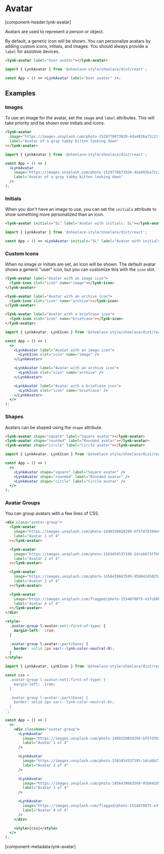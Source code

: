 # Avatar

[component-header:lynk-avatar]

Avatars are used to represent a person or object.

By default, a generic icon will be shown. You can personalize avatars by adding custom icons, initials, and images. You should always provide a `label` for assistive devices.

```html preview
<lynk-avatar label="User avatar"></lynk-avatar>
```

```jsx react
import { LynkAvatar } from '@shoelace-style/shoelace/dist/react';

const App = () => <LynkAvatar label="User avatar" />;
```

## Examples

### Images

To use an image for the avatar, set the `image` and `label` attributes. This will take priority and be shown over initials and icons.

```html preview
<lynk-avatar
  image="https://images.unsplash.com/photo-1529778873920-4da4926a72c2?ixlib=rb-1.2.1&auto=format&fit=crop&w=300&q=80"
  label="Avatar of a gray tabby kitten looking down"
></lynk-avatar>
```

```jsx react
import { LynkAvatar } from '@shoelace-style/shoelace/dist/react';

const App = () => (
  <LynkAvatar
    image="https://images.unsplash.com/photo-1529778873920-4da4926a72c2?ixlib=rb-1.2.1&auto=format&fit=crop&w=300&q=80"
    label="Avatar of a gray tabby kitten looking down"
  />
);
```

### Initials

When you don't have an image to use, you can set the `initials` attribute to show something more personalized than an icon.

```html preview
<lynk-avatar initials="SL" label="Avatar with initials: SL"></lynk-avatar>
```

```jsx react
import { LynkAvatar } from '@shoelace-style/shoelace/dist/react';

const App = () => <LynkAvatar initials="SL" label="Avatar with initials: SL" />;
```

### Custom Icons

When no image or initials are set, an icon will be shown. The default avatar shows a generic "user" icon, but you can customize this with the `icon` slot.

```html preview
<lynk-avatar label="Avatar with an image icon">
  <lynk-icon slot="icon" name="image"></lynk-icon>
</lynk-avatar>

<lynk-avatar label="Avatar with an archive icon">
  <lynk-icon slot="icon" name="archive"></lynk-icon>
</lynk-avatar>

<lynk-avatar label="Avatar with a briefcase icon">
  <lynk-icon slot="icon" name="briefcase"></lynk-icon>
</lynk-avatar>
```

```jsx react
import { LynkAvatar, LynkIcon } from '@shoelace-style/shoelace/dist/react';

const App = () => (
  <>
    <LynkAvatar label="Avatar with an image icon">
      <LynkIcon slot="icon" name="image" />
    </LynkAvatar>

    <LynkAvatar label="Avatar with an archive icon">
      <LynkIcon slot="icon" name="archive" />
    </LynkAvatar>

    <LynkAvatar label="Avatar with a briefcase icon">
      <LynkIcon slot="icon" name="briefcase" />
    </LynkAvatar>
  </>
);
```

### Shapes

Avatars can be shaped using the `shape` attribute.

```html preview
<lynk-avatar shape="square" label="Square avatar"></lynk-avatar>
<lynk-avatar shape="rounded" label="Rounded avatar"></lynk-avatar>
<lynk-avatar shape="circle" label="Circle avatar"></lynk-avatar>
```

```jsx react
import { LynkAvatar, LynkIcon } from '@shoelace-style/shoelace/dist/react';

const App = () => (
  <>
    <LynkAvatar shape="square" label="Square avatar" />
    <LynkAvatar shape="rounded" label="Rounded avatar" />
    <LynkAvatar shape="circle" label="Circle avatar" />
  </>
);
```

### Avatar Groups

You can group avatars with a few lines of CSS.

```html preview
<div class="avatar-group">
  <lynk-avatar
    image="https://images.unsplash.com/photo-1490150028299-bf57d78394e0?ixid=MXwxMjA3fDB8MHxwaG90by1wYWdlfHx8fGVufDB8fHw%3D&ixlib=rb-1.2.1&auto=format&fit=crop&w=256&h=256&q=80&crop=right"
    label="Avatar 1 of 4"
  ></lynk-avatar>

  <lynk-avatar
    image="https://images.unsplash.com/photo-1503454537195-1dcabb73ffb9?ixid=MXwxMjA3fDB8MHxwaG90by1wYWdlfHx8fGVufDB8fHw%3D&ixlib=rb-1.2.1&auto=format&fit=crop&w=256&h=256&crop=left&q=80"
    label="Avatar 2 of 4"
  ></lynk-avatar>

  <lynk-avatar
    image="https://images.unsplash.com/photo-1456439663599-95b042d50252?ixid=MXwxMjA3fDB8MHxwaG90by1wYWdlfHx8fGVufDB8fHw%3D&ixlib=rb-1.2.1&auto=format&fit=crop&w=256&h=256&crop=left&q=80"
    label="Avatar 3 of 4"
  ></lynk-avatar>

  <lynk-avatar
    image="https://images.unsplash.com/flagged/photo-1554078875-e37cb8b0e27d?ixid=MXwxMjA3fDB8MHxwaG90by1wYWdlfHx8fGVufDB8fHw%3D&ixlib=rb-1.2.1&auto=format&fit=crop&w=256&h=256&crop=top&q=80"
    label="Avatar 4 of 4"
  ></lynk-avatar>
</div>

<style>
  .avatar-group l-avatar:not(:first-of-type) {
    margin-left: -1rem;
  }

  .avatar-group l-avatar::part(base) {
    border: solid 2px var(--lynk-color-neutral-0);
  }
</style>
```

```jsx react
import { LynkAvatar, LynkIcon } from '@shoelace-style/shoelace/dist/react';

const css = `
  .avatar-group l-avatar:not(:first-of-type) {
    margin-left: -1rem;
  }

  .avatar-group l-avatar::part(base) {
    border: solid 2px var(--lynk-color-neutral-0);
  }
`;

const App = () => (
  <>
    <div className="avatar-group">
      <LynkAvatar
        image="https://images.unsplash.com/photo-1490150028299-bf57d78394e0?ixid=MXwxMjA3fDB8MHxwaG90by1wYWdlfHx8fGVufDB8fHw%3D&ixlib=rb-1.2.1&auto=format&fit=crop&w=256&h=256&q=80&crop=right"
        label="Avatar 1 of 4"
      />

      <LynkAvatar
        image="https://images.unsplash.com/photo-1503454537195-1dcabb73ffb9?ixid=MXwxMjA3fDB8MHxwaG90by1wYWdlfHx8fGVufDB8fHw%3D&ixlib=rb-1.2.1&auto=format&fit=crop&w=256&h=256&crop=left&q=80"
        label="Avatar 2 of 4"
      />

      <LynkAvatar
        image="https://images.unsplash.com/photo-1456439663599-95b042d50252?ixid=MXwxMjA3fDB8MHxwaG90by1wYWdlfHx8fGVufDB8fHw%3D&ixlib=rb-1.2.1&auto=format&fit=crop&w=256&h=256&crop=left&q=80"
        label="Avatar 3 of 4"
      />

      <LynkAvatar
        image="https://images.unsplash.com/flagged/photo-1554078875-e37cb8b0e27d?ixid=MXwxMjA3fDB8MHxwaG90by1wYWdlfHx8fGVufDB8fHw%3D&ixlib=rb-1.2.1&auto=format&fit=crop&w=256&h=256&crop=top&q=80"
        label="Avatar 4 of 4"
      />
    </div>

    <style>{css}</style>
  </>
);
```

[component-metadata:lynk-avatar]
